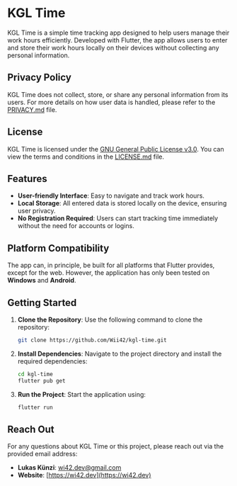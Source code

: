
# KGL Time

KGL Time is a simple time tracking app designed to help users manage their work hours efficiently. Developed with Flutter, the app allows users to enter and store their work hours locally on their devices without collecting any personal information.

## Privacy Policy

KGL Time does not collect, store, or share any personal information from its users. For more details on how user data is handled, please refer to the [PRIVACY.md](PRIVACY.md) file.

## License

KGL Time is licensed under the [GNU General Public License v3.0](https://www.gnu.org/licenses/gpl-3.0.html). You can view the terms and conditions in the [LICENSE.md](LICENSE.md) file.

## Features

- **User-friendly Interface**: Easy to navigate and track work hours.
- **Local Storage**: All entered data is stored locally on the device, ensuring user privacy.
- **No Registration Required**: Users can start tracking time immediately without the need for accounts or logins.

## Platform Compatibility

The app can, in principle, be built for all platforms that Flutter provides, except for the web. However, the application has only been tested on **Windows** and **Android**.

## Getting Started

1. **Clone the Repository**: Use the following command to clone the repository:
   ```bash
   git clone https://github.com/Wii42/kgl-time.git
   ```

2. **Install Dependencies**: Navigate to the project directory and install the required dependencies:
   ```bash
   cd kgl-time
   flutter pub get
   ```

3. **Run the Project**: Start the application using:
   ```bash
   flutter run
   ```

## Reach Out

For any questions about KGL Time or this project, please reach out via the provided email address:

- **Lukas Künzi**: [wi42.dev@gmail.com](mailto:wi42.dev@gmail.com)
- **Website**: [https://wi42.dev](https://wi42.dev)
